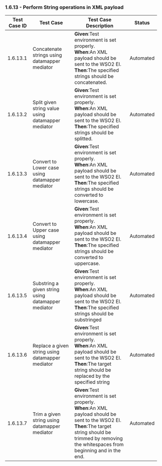 ### 1.6.13 - Perform String operations in XML payload


| Test Case ID| Test Case| Test Case Description| Status|
| ----------| --------| ----------| ------|
| 1.6.13.1| Concatenate strings using datamapper mediator | **Given**:Test environment is set properly. </br> **When**:An XML payload should be sent to the WSO2 EI.</br> **Then**:The specified strings should be concatenated.| Automated|
| 1.6.13.2| Split given string value using datamapper mediator| **Given**:Test environment is set properly. </br> **When**:An XML payload should be sent to the WSO2 EI.</br> **Then**:The specified strings should be splitted.| Automated|
| 1.6.13.3| Convert to Lower case using datamapper mediator| **Given**:Test environment is set properly. </br> **When**:An XML payload should be sent to the WSO2 EI. </br> **Then**:The specified strings should be converted to lowercase.| Automated|
| 1.6.13.4| Convert to Upper case using datamapper mediator| **Given**:Test environment is set properly. </br> **When**:An XML payload should be sent to the WSO2 EI.</br> **Then**:The specified strings should be converted to uppercase.| Automated|
| 1.6.13.5| Substring a given string using datamapper mediator| **Given**:Test environment is set properly. </br> **When**:An XML payload should be sent to the WSO2 EI. </br> **Then**:The specified strings should be substringed| Automated|
| 1.6.13.6| Replace a given string using datamapper mediator| **Given**:Test environment is set properly. </br> **When**:An XML payload should be sent to the WSO2 EI.</br> **Then**:The target string should be replaced by the specified string| Automated|
| 1.6.13.7| Trim a given string using datamapper mediator| **Given**:Test environment is set properly. </br> **When**:An XML payload should be sent to the WSO2 EI.</br> **Then**:The target string should be trimmed by removing the whitespaces from beginning and in the end.| Automated|
